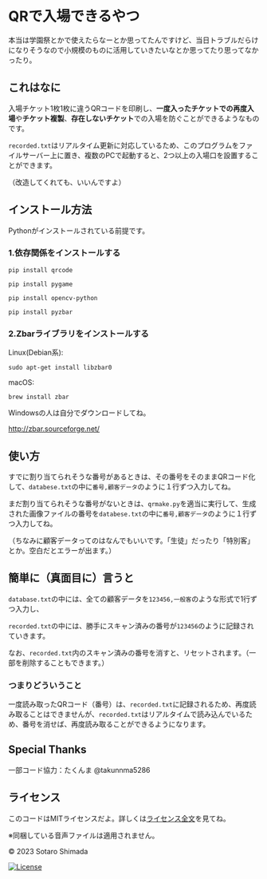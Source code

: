 
# QRで入場できるやつ

本当は学園祭とかで使えたらなーとか思ってたんですけど、当日トラブルだらけになりそうなので小規模のものに活用していきたいなとか思ってたり思ってなかったり。

## これはなに

入場チケット1枚1枚に違うQRコードを印刷し、**一度入ったチケットでの再度入場**や**チケット複製**、**存在しないチケット**での入場を防ぐことができるようなものです。

`recorded.txt`はリアルタイム更新に対応しているため、このプログラムをファイルサーバー上に置き、複数のPCで起動すると、2つ以上の入場口を設置することができます。

（改造してくれても、いいんですよ）

## インストール方法

Pythonがインストールされている前提です。

### 1.依存関係をインストールする

```
pip install qrcode
```

```
pip install pygame
```

```
pip install opencv-python
```

```
pip install pyzbar
```

### 2.Zbarライブラリをインストールする

Linux(Debian系):
```
sudo apt-get install libzbar0
```
macOS:
```
brew install zbar
```
Windowsの人は自分でダウンロードしてね。

http://zbar.sourceforge.net/


## 使い方

すでに割り当てられそうな番号があるときは、その番号をそのままQRコード化して、`databese.txt`の中に`番号,顧客データ`のように１行ずつ入力してね。

まだ割り当てられそうな番号がないときは、`qrmake.py`を適当に実行して、生成された画像ファイルの番号を`databese.txt`の中に`番号,顧客データ`のように１行ずつ入力してね。

（ちなみに顧客データってのはなんでもいいです。「生徒」だったり「特別客」とか。空白だとエラーが出ます。）


## 簡単に（真面目に）言うと

`database.txt`の中には、全ての顧客データを`123456,一般客`のような形式で1行ずつ入力し、

`recorded.txt`の中には、勝手にスキャン済みの番号が`123456`のように記録されていきます。

なお、`recorded.txt`内のスキャン済みの番号を消すと、リセットされます。（一部を削除することもできます。）

### つまりどういうこと

一度読み取ったQRコード（番号）は、`recorded.txt`に記録されるため、再度読み取ることはできませんが、`recorded.txt`はリアルタイムで読み込んでいるため、番号を消せば、再度読み取ることができるようになります。


## Special Thanks

一部コード協力：たくんま @takunnma5286


## ライセンス

このコードはMITライセンスだよ。詳しくは[ライセンス全文](LICENSE)を見てね。

※同梱している音声ファイルは適用されません。

© 2023 Sotaro Shimada

[![License](https://img.shields.io/badge/License-MIT-blue.svg)](https://opensource.org/licenses/MIT)
